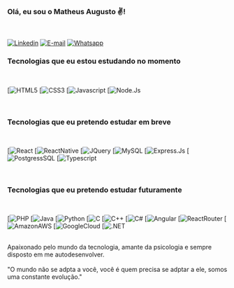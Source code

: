 
### Olá, eu sou o Matheus Augusto ✌️!
<br> 

[![Linkedin](https://img.shields.io/badge/LinkedIn-0077B5?style=for-the-badge&logo=linkedin&logoColor=white)](https://www.linkedin.com/in/matheus-augusto-418737225/)
[![E-mail](	https://img.shields.io/badge/Gmail-D14836?style=for-the-badge&logo=gmail&logoColor=white)](m.augcsilva@gmail.com/)
[![Whatsapp](https://img.shields.io/badge/WhatsApp-25D366?style=for-the-badge&logo=whatsapp&logoColor=white)](https://api.whatsapp.com/send/?phone=5519988701350&text&type=phone_number&app_absent=0)


### Tecnologias que eu estou estudando no momento
<br>

[![HTML5](	https://img.shields.io/badge/HTML5-E34F26?style=for-the-badge&logo=html5&logoColor=white)
[![CSS3](		https://img.shields.io/badge/CSS3-1572B6?style=for-the-badge&logo=css3&logoColor=white)
[![Javascript](	https://img.shields.io/badge/JavaScript-F7DF1E?style=for-the-badge&logo=javascript&logoColor=black)
[![Node.Js](	https://img.shields.io/badge/Node.js-43853D?style=for-the-badge&logo=node.js&logoColor=white)

<br>

### Tecnologias que eu pretendo estudar em breve
<br>

[![React](		https://img.shields.io/badge/React-20232A?style=for-the-badge&logo=react&logoColor=61DAFB)
[![ReactNative](		https://img.shields.io/badge/React_Native-20232A?style=for-the-badge&logo=react&logoColor=61DAFB)
[![JQuery](		https://img.shields.io/badge/jQuery-0769AD?style=for-the-badge&logo=jquery&logoColor=white)
[![MySQL](		https://img.shields.io/badge/MySQL-00000F?style=for-the-badge&logo=mysql&logoColor=white)
[![Express.Js](		https://img.shields.io/badge/Express.js-404D59?style=for-the-badge)
[![PostgressSQL](		https://img.shields.io/badge/PostgreSQL-316192?style=for-the-badge&logo=postgresql&logoColor=white)
[![Typescript](	https://img.shields.io/badge/TypeScript-007ACC?style=for-the-badge&logo=typescript&logoColor=white)

<br>

### Tecnologias que eu pretendo estudar futuramente 
<br>

[![PHP](		https://img.shields.io/badge/PHP-777BB4?style=for-the-badge&logo=php&logoColor=white)
[![Java](		https://img.shields.io/badge/Java-ED8B00?style=for-the-badge&logo=openjdk&logoColor=white)
[![Python](		https://img.shields.io/badge/Python-14354C?style=for-the-badge&logo=python&logoColor=white)
[![C](	https://img.shields.io/badge/C-00599C?style=for-the-badge&logo=c&logoColor=white)
[![C++](	https://img.shields.io/badge/C%2B%2B-00599C?style=for-the-badge&logo=c%2B%2B&logoColor=white)
[![C#](	https://img.shields.io/badge/C%23-239120?style=for-the-badge&logo=c-sharp&logoColor=white)
[![Angular](	https://img.shields.io/badge/Angular-DD0031?style=for-the-badge&logo=angular&logoColor=white)
[![ReactRouter](	https://img.shields.io/badge/React_Router-CA4245?style=for-the-badge&logo=react-router&logoColor=white)
[![AmazonAWS](	https://img.shields.io/badge/Amazon_AWS-232F3E?style=for-the-badge&logo=amazon-aws&logoColor=white)
[![GoogleCloud](	https://img.shields.io/badge/Google_Cloud-4285F4?style=for-the-badge&logo=google-cloud&logoColor=white)
[![.NET](	https://img.shields.io/badge/.NET-5C2D91?style=for-the-badge&logo=.net&logoColor=white)

<br>
Apaixonado pelo mundo da tecnologia, amante da psicologia e sempre disposto em me autodesenvolver.
<br> <br>
"O mundo não se adpta a você, você é quem precisa se adptar a ele, somos uma constante evolução."
